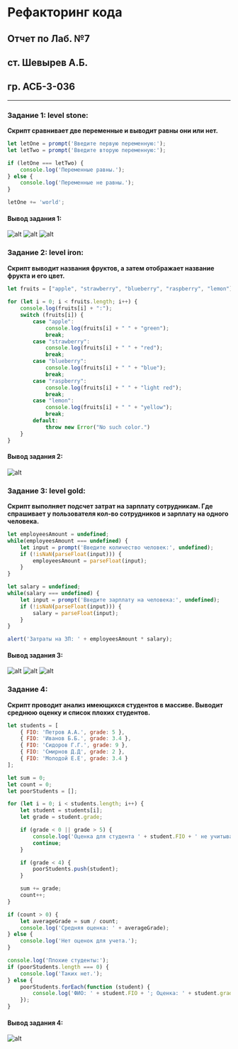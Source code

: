 # Рефакторинг кода

## Отчет по Лаб. №7
## ст. Шевырев А.Б.
## гр. АСБ-3-036

------------

### Задание 1: level stone:
**Скрипт сравнивает две переменные и выводит равны они или нет.**
```js
let letOne = prompt('Введите первую переменную:');
let letTwo = prompt('Введите вторую переменную:');

if (letOne === letTwo) {
    console.log('Переменные равны.');
} else {
    console.log('Переменные не равны.');
}

letOne += 'world';
```
#### Вывод задания 1:

![alt](shots/shot_1.PNG)
![alt](shots/shot_2.PNG)
![alt](shots/shot_3.PNG)

### Задание 2: level iron:
**Скрипт выводит названия фруктов, а затем отображает название фрукта и его цвет.**
```js
let fruits = ["apple", "strawberry", "blueberry", "raspberry", "lemon"];
    
for (let i = 0; i < fruits.length; i++) {
    console.log(fruits[i] + ":");
    switch (fruits[i]) {
        case "apple":
            console.log(fruits[i] + " " + "green");
            break;
        case "strawberry":
            console.log(fruits[i] + " " + "red");
            break;
        case "blueberry":
            console.log(fruits[i] + " " + "blue");
            break;
        case "raspberry":
            console.log(fruits[i] + " " + "light red");
            break;
        case "lemon":
            console.log(fruits[i] + " " + "yellow");
            break;
        default:
            throw new Error("No such color.")
    }
}
```
#### Вывод задания 2:

![alt](shots/shot_4.PNG)

### Задание 3: level gold:
**Скрипт выполняет подсчет затрат на зарплату сотрудникам.
Где спрашивает у пользователя кол-во сотрудников и зарплату на одного человека.**
```js
let employeesAmount = undefined;
while(employeesAmount === undefined) {
    let input = prompt('Введите количество человек:', undefined);
    if (!isNaN(parseFloat(input))) {
        employeesAmount = parseFloat(input);  
    }
}

let salary = undefined;
while(salary === undefined) {
    let input = prompt('Введите зарплату на человека:', undefined);
    if (!isNaN(parseFloat(input))) {
        salary = parseFloat(input);
    }
}

alert('Затраты на ЗП: ' + employeesAmount * salary);
```

#### Вывод задания 3:


![alt](shots/shot_5.PNG)
![alt](shots/shot_6.PNG)
![alt](shots/shot_7.PNG)

### Задание 4:
**Скрипт проводит анализ имеющихся студентов в массиве. Выводит среднюю оценку и список плохих студентов.**
```js
let students = [
    { FIO: 'Петров А.А.', grade: 5 },
    { FIO: 'Иванов Б.Б.', grade: 3.4 },
    { FIO: 'Сидоров Г.Г.', grade: 9 },
    { FIO: 'Смирнов Д.Д', grade: 2 },
    { FIO: 'Молодой Е.Е', grade: 3.4 }
];

let sum = 0;
let count = 0;
let poorStudents = [];

for (let i = 0; i < students.length; i++) {
    let student = students[i];
    let grade = student.grade;

    if (grade < 0 || grade > 5) {
        console.log('Оценка для студента ' + student.FIO + ' не учитывается, так как она не соответствует допустимым значениям.');
        continue;
    }

    if (grade < 4) {
        poorStudents.push(student);
    }

    sum += grade;
    count++;
}

if (count > 0) {
    let averageGrade = sum / count;
    console.log('Средняя оценка: ' + averageGrade);
} else {
    console.log('Нет оценок для учета.');
}

console.log('Плохие студенты:');
if (poorStudents.length === 0) {
    console.log('Таких нет.');
} else {
    poorStudents.forEach(function (student) {
        console.log('ФИО: ' + student.FIO + '; Оценка: ' + student.grade);
    });
}
```
#### Вывод задания 4:

![alt](shots/shot_8.PNG)
